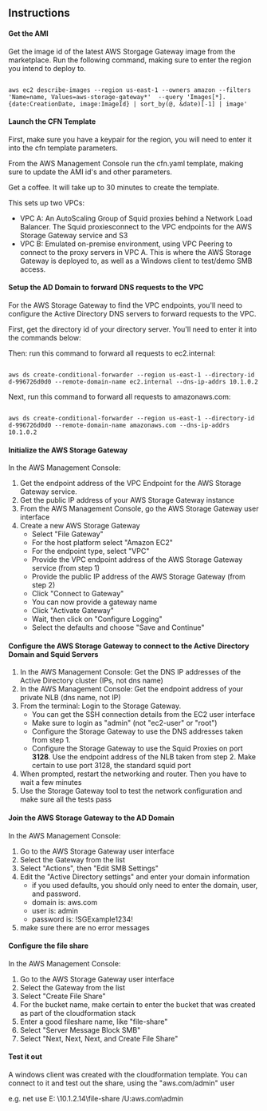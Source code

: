 

## Instructions

#### Get the AMI

Get the image id of the latest AWS Storgage Gateway image from the marketplace. Run the following command, making sure to enter 
the region you intend to deploy to.

<code>
aws ec2 describe-images --region us-east-1 --owners amazon --filters 'Name=name, Values=aws-storage-gateway*'  --query 'Images[*].{date:CreationDate, image:ImageId} | sort_by(@, &date)[-1] | image'
</code>

#### Launch the CFN Template

First, make sure you have a keypair for the region, you will need to enter it into the cfn template parameters.

From the AWS Management Console run the cfn.yaml template, making sure to update the AMI id's and other parameters. 

Get a coffee. It will take up to 30 minutes to create the template.

This sets up two VPCs:

- VPC A: An AutoScaling Group of Squid proxies behind a Network Load Balancer. The Squid proxiesconnect to the VPC endpoints for the AWS Storage Gateway service and S3
- VPC B: Emulated on-premise environment, using VPC Peering to connect to the proxy servers in VPC A. This is where the AWS Storage Gateway is deployed to, as well as a Windows client to test/demo SMB access.

#### Setup the AD Domain to forward DNS requests to the VPC

For the AWS Storage Gateway to find the VPC endpoints, you'll need to configure the Active Directory DNS servers to forward
requests to the VPC.

First, get the directory id of your directory server. You'll need to enter it into the commands below:

Then: run this command to forward all requests to ec2.internal:

<code>
aws ds create-conditional-forwarder --region us-east-1 --directory-id d-996726d0d0 --remote-domain-name ec2.internal --dns-ip-addrs 10.1.0.2 
</code>

Next, run this command to forward all requests to amazonaws.com:

<code>
aws ds create-conditional-forwarder --region us-east-1 --directory-id d-996726d0d0 --remote-domain-name amazonaws.com --dns-ip-addrs 10.1.0.2
</code>


#### Initialize the AWS Storage Gateway

In the AWS Management Console:

1. Get the endpoint address of the VPC Endpoint for the AWS Storage Gateway service.
2. Get the public IP address of your AWS Storage Gateway instance
3. From the AWS Management Console, go the AWS Storage Gateway user interface
4. Create a new AWS Storage Gateway
    - Select "File Gateway"
    - For the host platform select "Amazon EC2"
    - For the endpoint type, select "VPC"
    - Provide the VPC endpoint address of the AWS Storage Gateway service (from step 1)
    - Provide the public IP address of the AWS Storage Gateway (from step 2)
    - Click "Connect to Gateway"
    - You can now provide a gateway name
    - Click "Activate Gateway"
    - Wait, then click on "Configure Logging"
    - Select the defaults and choose "Save and Continue"

#### Configure the AWS Storage Gateway to connect to the Active Directory Domain and Squid Servers

1. In the AWS Management Console: Get the DNS IP addresses of the Active Directory cluster (IPs, not dns name)
2. In the AWS Management Console: Get the endpoint address of your private NLB (dns name, not IP)
3. From the terminal: Login to the Storage Gateway. 
    - You can get the SSH connection details from the EC2 user interface
    - Make sure to login as "admin" (not "ec2-user" or "root")
    - Configure the Storage Gateway to use the DNS addresses taken from step 1.
    - Configure the Storage Gateway to use the Squid Proxies on port **3128**. Use the endpoint address of the NLB taken from step 2. Make certain to use port 3128, the standard squid port
4. When prompted, restart the networking and router. Then you have to wait a few minutes
5. Use the Storage Gateway tool to test the network configuration and make sure all the tests pass

#### Join the AWS Storage Gateway to the AD Domain

In the AWS Management Console:

1. Go to the AWS Storage Gateway user interface
2. Select the Gateway from the list
3. Select "Actions", then "Edit SMB Settings"
4. Edit the "Active Directory settings" and enter your domain information
    - if you used defaults, you should only need to enter the domain, user, and password.
    - domain is: aws.com
    - user is: admin
    - password is: !SGExample1234!
5. make sure there are no error messages

#### Configure the file share

In the AWS Management Console:

1. Go to the AWS Storage Gateway user interface
2. Select the Gateway from the list
3. Select "Create File Share"
4. For the bucket name, make certain to enter the bucket that was created as part of the cloudformation stack
5. Enter a good fileshare name, like "file-share"
6. Select "Server Message Block SMB"
7. Select "Next, Next, Next, and Create File Share"

#### Test it out

A windows client was created with the cloudformation template. You can connect to it and test out the share, using the "aws.com/admin" user

e.g. net use E: \\10.1.2.14\file-share /U:aws.com\admin

